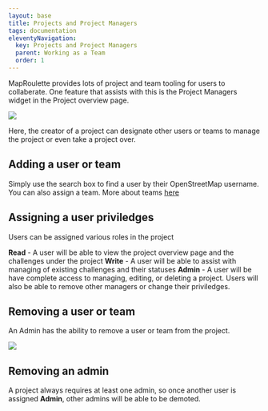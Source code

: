 ```yaml
---
layout: base
title: Projects and Project Managers
tags: documentation
eleventyNavigation:
  key: Projects and Project Managers
  parent: Working as a Team
  order: 1
---
```


MapRoulette provides lots of project and team tooling for users to collaberate.  One feature that assists with this is the Project Managers widget in the Project overview page.

![](projects-project-managers-1.png)

Here, the creator of a project can designate other users or teams to manage the project or even take a project over.

## Adding a user or team

Simply use the search box to find a user by their OpenStreetMap username.  You can also assign a team.  More about teams [here](documentation/teams/)

## Assigning a user priviledges

Users can be assigned various roles in the project

**Read** - A user will be able to view the project overview page and the challenges under the project
**Write** - A user will be able to assist with managing of existing challenges and their statuses
**Admin** - A user will be have complete access to managing, editing, or deleting a project. Users will also be able to remove other managers or change their priviledges.

## Removing a user or team

An Admin has the ability to remove a user or team from the project.

![](projects-project-managers-2.png)

## Removing an admin

A project always requires at least one admin, so once another user is assigned **Admin**, other admins will be able to be demoted.
